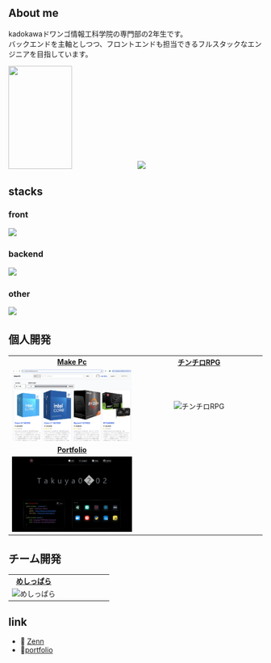 ## About me
kadokawaドワンゴ情報工科学院の専門部の2年生です。<br>
バックエンドを主軸としつつ、フロントエンドも担当できるフルスタックなエンジニアを目指しています。<br>
<p float="left">
  <img width="50%" height="204px" src="https://github-readme-stats.vercel.app/api/top-langs?username=Takuya0202&theme=vue-dark&layout=compact"></img>
  <img width="48%" src="https://github-readme-stats.vercel.app/api?username=Takuya0202&show_icons=true&theme=vue-dark"></img>
</p>

## stacks
### front
![](https://skillicons.dev/icons?i=html,css,js,ts,tailwindcss,react,nextjs)
### backend
![](https://skillicons.dev/icons?i=python,php,java,django,fastapi,laravel,supabase)
### other
![](https://skillicons.dev/icons?i=docker,mysql,postgresql,git,github,markdown,vscode,figma,swagger)

## 個人開発
<table width="100%">
  <tr>
    <td align="center" width="50%">
      <a href="https://github.com/Takuya0202/make_pc" target="_blank"><strong>Make Pc</strong></a>
    </td>
    <td align="center" width="50%">
      <a href="https://github.com/Takuya0202/tintiro_rpg" target="_blank"><strong>チンチロRPG</strong></a>
    </td>
  </tr>
  <tr>
    <td align="center">
      <img src="https://raw.githubusercontent.com/Takuya0202/make_pc/main/readme-images/app/parts/index.png" alt="Make Pc" width="100%"/>
    </td>
    <td align="center">
      <img src="https://raw.githubusercontent.com/Takuya0202/tintiro_rpg/main/readme-images/hard.png" alt="チンチロRPG" width="100%"/>
    </td>
  </tr>
  <tr>
    <td align="center" width="50%">
      <a href="https://github.com/Takuya0202/Takuya0202.github.io" target="_blank"><strong>Portfolio</strong></a>
    </td>
    <td align="center" width="50%"></td>
  </tr>
  <tr>
    <td align="center">
      <img src="https://raw.githubusercontent.com/Takuya0202/Takuya0202.github.io/main/preview.png" alt="Make Pc" width="100%"/>
    </td>
    <td align="center"></td>
  </tr>
</table>

## チーム開発
<table width="100%">
  <tr>
    <td align="center" width="50%">
      <a href="https://github.com/Takuya0202/meshiltupara" target="_blank"><strong>めしっぱら</strong></a>
    </td>
    <td width="50%"></td>
  </tr>
  <tr>
    <td align="center">
      <img src="https://raw.githubusercontent.com/Takuya0202/meshiltupara/main/readme-images/top.png" alt="めしっぱら" width="100%"/>
    </td>
    <td></td>
  </tr>
</table>


## link
- 📝 [Zenn](https://zenn.dev/amethyst)
-  📌[portfolio](https://takuya0202.github.io/)

